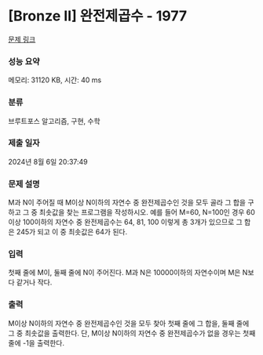 # [Bronze II] 완전제곱수 - 1977 

[문제 링크](https://www.acmicpc.net/problem/1977) 

### 성능 요약

메모리: 31120 KB, 시간: 40 ms

### 분류

브루트포스 알고리즘, 구현, 수학

### 제출 일자

2024년 8월 6일 20:37:49

### 문제 설명

<p>M과 N이 주어질 때 M이상 N이하의 자연수 중 완전제곱수인 것을 모두 골라 그 합을 구하고 그 중 최솟값을 찾는 프로그램을 작성하시오. 예를 들어 M=60, N=100인 경우 60이상 100이하의 자연수 중 완전제곱수는 64, 81, 100 이렇게 총 3개가 있으므로 그 합은 245가 되고 이 중 최솟값은 64가 된다.</p>

### 입력 

 <p>첫째 줄에 M이, 둘째 줄에 N이 주어진다. M과 N은 10000이하의 자연수이며 M은 N보다 같거나 작다.</p>

### 출력 

 <p>M이상 N이하의 자연수 중 완전제곱수인 것을 모두 찾아 첫째 줄에 그 합을, 둘째 줄에 그 중 최솟값을 출력한다. 단, M이상 N이하의 자연수 중 완전제곱수가 없을 경우는 첫째 줄에 -1을 출력한다.</p>

